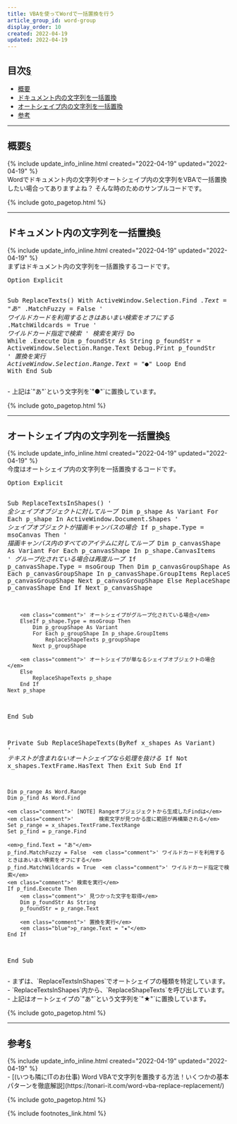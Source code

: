 ```yaml
---
title: VBAを使ってWordで一括置換を行う
article_group_id: word-group
display_order: 10
created: 2022-04-19
updated: 2022-04-19
---
```


## <a name="index">目次</a><a class="heading-anchor-permalink" href="#目次">§</a>

<ul id="index_ul">
<li><a href="#概要">概要</a></li>
<li><a href="#ドキュメント内の文字列を一括置換">ドキュメント内の文字列を一括置換</a></li>
<li><a href="#オートシェイプ内の文字列を一括置換">オートシェイプ内の文字列を一括置換</a></li>
<li><a href="#参考">参考</a></li>
</ul>

* * *
## <a name="概要">概要</a><a class="heading-anchor-permalink" href="#概要">§</a>
<div class="chapter-updated">{% include update_info_inline.html created="2022-04-19" updated="2022-04-19" %}</div>
Wordでドキュメント内の文字列やオートシェイプ内の文字列をVBAで一括置換したい場合ってありますよね？  
そんな時のためのサンプルコードです。

{% include goto_pagetop.html %}

* * *
## <a name="ドキュメント内の文字列を一括置換">ドキュメント内の文字列を一括置換</a><a class="heading-anchor-permalink" href="#ドキュメント内の文字列を一括置換">§</a>
<div class="chapter-updated">{% include update_info_inline.html created="2022-04-19" updated="2022-04-19" %}</div>
まずはドキュメント内の文字列を一括置換するコードです。
<div class="code-box no-title">
<pre>
Option Explicit

Sub ReplaceTexts()
    With ActiveWindow.Selection.Find
        <em>.Text = "あ"</em>
        .MatchFuzzy = False  <em class="comment">' ワイルドカードを利用するときはあいまい検索をオフにする</em>
        .MatchWildcards = True  <em class="comment">' ワイルドカード指定で検索</em>
        <em class="comment">' 検索を実行</em>
        Do While .Execute
            Dim p_foundStr As String
            p_foundStr = ActiveWindow.Selection.Range.Text
            Debug.Print p_foundStr
            <em class="comment">' 置換を実行</em>
            <em class="blue">ActiveWindow.Selection.Range.Text = "●"</em>
        Loop
    End With
End Sub
</pre>
</div>
- 上記は`"あ"`という文字列を`"●"`に置換しています。

{% include goto_pagetop.html %}

* * *
## <a name="オートシェイプ内の文字列を一括置換">オートシェイプ内の文字列を一括置換</a><a class="heading-anchor-permalink" href="#オートシェイプ内の文字列を一括置換">§</a>
<div class="chapter-updated">{% include update_info_inline.html created="2022-04-19" updated="2022-04-19" %}</div>
今度はオートシェイプ内の文字列を一括置換するコードです。
<div class="code-box no-title">
<pre>
Option Explicit

Sub ReplaceTextsInShapes()
    <em class="comment">' 全シェイプオブジェクトに対してループ</em>
    Dim p_shape As Variant
    For Each p_shape In ActiveWindow.Document.Shapes
        <em class="comment">' シェイプオブジェクトが描画キャンバスの場合</em>
        If p_shape.Type = msoCanvas Then
            <em class="comment">' 描画キャンバス内のすべてのアイテムに対してループ</em>
            Dim p_canvasShape As Variant
            For Each p_canvasShape In p_shape.CanvasItems
                <em class="comment">' グループ化されている場合は再度ループ</em>
                If p_canvasShape.Type = msoGroup Then
                    Dim p_canvasGroupShape As Variant
                    For Each p_canvasGroupShape In p_canvasShape.GroupItems
                        ReplaceShapeTexts p_canvasGroupShape
                    Next p_canvasGroupShape
                Else
                    ReplaceShapeTexts p_canvasShape
                End If
            Next p_canvasShape
        
        <em class="comment">' オートシェイプがグループ化されている場合</em>
        ElseIf p_shape.Type = msoGroup Then
            Dim p_groupShape As Variant
            For Each p_groupShape In p_shape.GroupItems
                ReplaceShapeTexts p_groupShape
            Next p_groupShape
            
        <em class="comment">' オートシェイプが単なるシェイプオブジェクトの場合</em>
        Else
            ReplaceShapeTexts p_shape
        End If
    Next p_shape
End Sub

Private Sub ReplaceShapeTexts(ByRef x_shapes As Variant)
    <em class="comment">' テキストが含まれないオートシェイプなら処理を抜ける</em>
    If Not x_shapes.TextFrame.HasText Then
        Exit Sub
    End If
    
    Dim p_range As Word.Range
    Dim p_find As Word.Find

    <em class="comment">' [NOTE] Rangeオブジェジェクトから生成したFindは</em>
    <em class="comment">'        検索文字が見つかる度に範囲が再構築される</em>
    Set p_range = x_shapes.TextFrame.TextRange
    Set p_find = p_range.Find
    
    <em>p_find.Text = "あ"</em>
    p_find.MatchFuzzy = False  <em class="comment">' ワイルドカードを利用するときはあいまい検索をオフにする</em>
    p_find.MatchWildcards = True  <em class="comment">' ワイルドカード指定で検索</em>
    <em class="comment">' 検索を実行</em>
    If p_find.Execute Then
        <em class="comment">' 見つかった文字を取得</em>
        Dim p_foundStr As String
        p_foundStr = p_range.Text
        
        <em class="comment">' 置換を実行</em>
        <em class="blue">p_range.Text = "★"</em>
    End If
End Sub
</pre>
</div>
- まずは、`ReplaceTextsInShapes`でオートシェイプの種類を特定しています。
- `ReplaceTextsInShapes`内から、`ReplaceShapeTexts`を呼び出しています。
- 上記はオートシェイプの`"あ"`という文字列を`"★"`に置換しています。

{% include goto_pagetop.html %}

* * *
## <a name="参考">参考</a><a class="heading-anchor-permalink" href="#参考">§</a>
<div class="chapter-updated">{% include update_info_inline.html created="2022-04-19" updated="2022-04-19" %}</div>
- [(いつも隣にITのお仕事) Word VBAで文字列を置換する方法！いくつかの基本パターンを徹底解説](https://tonari-it.com/word-vba-replace-replacement/)

{% include goto_pagetop.html %}

{% include footnotes_link.html %}
